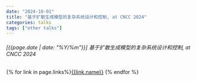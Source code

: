 ```yaml
---
date: "2024-10-01"
title: "基于扩散生成模型的复杂系统设计和控制, at CNCC 2024"
categories: talks
tags: ["other talks"]
---
```


###### [{{page.date | date: "%Y/%m"}}]  基于扩散生成模型的复杂系统设计和控制, at CNCC 2024

{% for link in page.links%}<span class="badge bg-info"><a href="{{link.url}}">{{link.name}}</a></span> {% endfor %}
